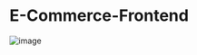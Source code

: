 # E-Commerce-Frontend

![image](https://user-images.githubusercontent.com/71555085/140706087-f6979812-299a-4619-931a-a391012feac0.png)
